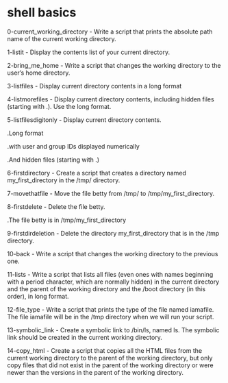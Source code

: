 # shell basics


0-current_working_directory - Write a script that prints the absolute path name of the current working directory.



1-listit - Display the contents list of your current directory.



2-bring_me_home - Write a script that changes the working directory to the user’s home directory.



3-listfiles - Display current directory contents in a long format



4-listmorefiles - Display current directory contents, including hidden files (starting with .). Use the long format.



5-listfilesdigitonly - Display current directory contents.



 .Long format



 .with user and group IDs displayed numerically



 .And hidden files (starting with .)

6-firstdirectory - Create a script that creates a directory named my_first_directory in the /tmp/ directory.



7-movethatfile - Move the file betty from /tmp/ to /tmp/my_first_directory.



8-firstdelete - Delete the file betty.



  .The file betty is in /tmp/my_first_directory

9-firstdirdeletion - Delete the directory my_first_directory that is in the /tmp directory.



10-back - Write a script that changes the working directory to the previous one.



11-lists - Write a script that lists all files (even ones with names beginning with a period character, which are normally hidden) in the current directory and the parent of the working directory and the /boot directory (in this order), in long format.



12-file_type - Write a script that prints the type of the file named iamafile. The file iamafile will be in the /tmp directory when we will run your script.



13-symbolic_link - Create a symbolic link to /bin/ls, named ls. The symbolic link should be created in the current working directory.



14-copy_html - Create a script that copies all the HTML files from the current working directory to the parent of the working directory, but only copy files that did not exist in the parent of the working directory or were newer than the versions in the parent of the working directory.




